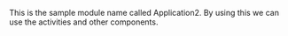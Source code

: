 This is the sample module name called Application2. By using this we can use the activities and other components.
